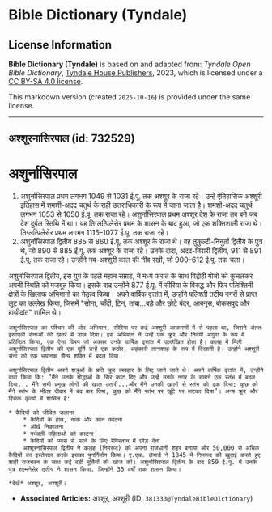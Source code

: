 # Bible Dictionary (Tyndale)

## License Information

**Bible Dictionary (Tyndale)** is based on and adapted from: _Tyndale Open Bible Dictionary_, [Tyndale House Publishers](https://tyndaleopenresources.com/), 2023, which is licensed under a [CC BY-SA 4.0 license](https://creativecommons.org/licenses/by-sa/4.0/legalcode.en).

This markdown version (created `2025-10-16`) is provided under the same license.



--------------------------------

## अश्शूरनासिरपाल (id: 732529)

अशुर्नासिरपाल
=============

1. अशुर्नासिरपाल प्रथम लगभग 1049 से 1031 ई.पू. तक अश्शूर के राजा रहे। उन्हें ऐतिहासिक अश्शूरी इतिहास में शमशी\-अदद चतुर्थ के सही उत्तराधिकारी के रूप में जाना जाता है। शमशी\-अदद चतुर्थ लगभग 1053 से 1050 ई.पू. तक राजा रहे। अशुर्नासिरपाल प्रथम अश्शूर देश के राजा तब बने जब देश दुर्बल स्तिथि में था। यह तिग्लत्पिलेसेर प्रथम के शासन के बाद हुआ, जो एक शक्तिशाली राजा थे। तिग्लत्पिलेसेर प्रथम लगभग 1115–1077 ई.पू. तक राजा रहे।
2. अशुर्नासिरपाल द्वितीय 885 से 860 ई.पू. तक अश्शूर के राजा थे। वह तुकुल्टी\-निनुर्ता द्वितीय के पुत्र थे, जो 890 से 885 ई.पू. तक अश्शूर के राजा रहे। उनके दादा, अदद\-निरारी द्वितीय, 911 से 891 ई.पू. तक राजा रहे। उन्होंने नव\-अश्शूरी काल की नींव रखी, जो 900–612 ई.पू. तक चला। 
  
अशुर्नासिरपाल द्वितीय, इस युग के पहले महान सम्राट, ने मध्य फरात के साथ विद्रोही गोत्रों को कुचलकर अपनी स्थिति को मजबूत किया। इसके बाद उन्होंने 877 ई.पू. में सीरिया के विरुद्ध और फिर पलिश्तिनी क्षेत्रों के खिलाफ अभियानों का नेतृत्व किया। अपने वार्षिक वृत्तांत में, उन्होंने पलिश्ती तटीय नगरों से प्राप्त लूट का उल्लेख किया, जिसमें "सोना, चाँदी, टिन, तांबा...बड़े और छोटे बंदर, आबनूस, बोकसवुद और हाथीदांत" शामिल थे।

    अशुर्नासिरपाल का पश्चिम की ओर अभियान, सीरिया पर कई अश्शूरी आक्रमणों में से पहला था, जिसने अंततः इस्राएली सेनाओं को खतरे में डाल दिया। इस अभियान ने उन्हें एक क्रूर और निर्दयी अगुवा के रूप में प्रतिष्ठित किया, एक ऐसा विषय जो अक्सर उनके वार्षिक वृत्तांत में उल्लेखित होता है। कलह में मिली अशुर्नासिरपाल द्वितीय की एक मूर्ति उन्हें एक कठोर, अहंकारी तानाशाह के रूप में दिखाती है। उन्होंने अश्शूरी सेना को एक भयानक सैन्य शक्ति में बदल दिया।

    अशुर्नासिरपाल द्वितीय अपने शत्रुओं के प्रति क्रूर व्यवहार के लिए जाने जाते थे। अपने वार्षिक वृत्तांत में, उन्होंने दावा किया कि: “मैंने उनके योद्धाओं के सिर काट दिए और उन्हें उनके नगर के सामने एक स्तंभ में बदल दिया... मैंने सभी प्रमुख लोगों की खाल उतारी...और मैंने उनकी खालों से स्तंभ को ढक दिया; कुछ को मैंने स्तंभ के भीतर दीवार में बंद कर दिया, कुछ को मैंने स्तंभ पर खूंटे पर लटका दिया”। अन्य क्रूर और हिंसक कृत्यों में शामिल हैं:

    * कैदियों को जीवित जलाना
        * कैदियों के हाथ, नाक और कान काटना
        * ऑंखें निकालना
        * गर्भवती महिलाओं को काटना
        * कैदियों को प्यास से मरने के लिए रेगिस्तान में छोड़ देना
        अश्शूरनासिरपाल द्वितीय ने कलह (निमरूद) को अपना राजधानी शहर बनाया और 50,000 से अधिक कैदियों का इस्तेमाल करके इसका पुनर्निर्माण किया। ए.एच. लेयार्ड ने 1845 में निमरूद की खुदाई करते हुए शाही राजभवन के साथ कई बड़ी मूर्तियों की खोज की। अशुर्नासिरपाल द्वितीय के बाद 859 ई.पू. में उनके पुत्र शल्मनेसेर तृतीय ने शासन किया, जिन्होंने 35 वर्षों तक शासन किया।

    *देखें* अश्शूर, अश्शूरी।

* **Associated Articles:** अश्शूर, अश्शूरी (ID: `381333@TyndaleBibleDictionary`)

